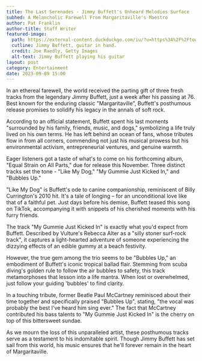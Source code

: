 ```yaml
---
title: The Last Serenades - Jimmy Buffett's Unheard Melodies Surface
subhed: A Melancholic Farewell From Margaritaville's Maestro
author: Pat Franklin
author-title: Staff Writer
featured-image: 
  path: https://external-content.duckduckgo.com/iu/?u=https%3A%2F%2Ftownsquare.media%2Fsite%2F204%2Ffiles%2F2020%2F06%2Fjimmy-buffett.jpg%3Fw%3D1200%26h%3D0%26zc%3D1%26s%3D0%26a%3Dt%26q%3D89&f=1&nofb=1&ipt=0c1f33c5693ee4117be6e83880f7cc6c1d795227ae90a50c38360e9694d0f341&ipo=images
  cutline: Jimmy Buffett, guitar in hand.
  credit: Joe Raedly, Getty Images
  alt-text: Jimmy Buffett playing his guitar
layout: post
category: Entertainment
date: 2023-09-09 15:00
---
```


In an ethereal farewell, the world received the parting gift of three fresh tracks from the legendary Jimmy Buffett, just a week after his passing at 76. Best known for the enduring classic "Margaritaville", Buffett's posthumous release promises to solidify his legacy in the annals of soft rock.

According to an official statement, Buffett spent his last moments "surrounded by his family, friends, music, and dogs," symbolizing a life truly lived on his own terms. He has left behind an ocean of fans, whose tributes flow in from all corners, commending not just his musical prowess but his environmental activism, entrepreneurial ventures, and genuine warmth.

Eager listeners got a taste of what's to come on his forthcoming album, "Equal Strain on All Parts," due for release this November. Three distinct tracks set the tone - "Like My Dog," "My Gummie Just Kicked In," and "Bubbles Up."

"Like My Dog" is Buffett's ode to canine companionship, reminiscent of Billy Currington's 2010 hit. It's a tale of longing – for an unconditional love like that of a faithful pet. Just days before his demise, Buffett teased this song on TikTok, accompanying it with snippets of his cherished moments with his furry friends.

The track "My Gummie Just Kicked In" is exactly what you'd expect from Buffett. Described by Vulture's Rebecca Alter as a "silly stoner surf-rock track", it captures a light-hearted adventure of someone experiencing the dizzying effects of an edible gummy at a beach festivity.

However, the true gem among the trio seems to be "Bubbles Up," an embodiment of Buffett's iconic tropical ballad flair. Stemming from scuba diving's golden rule to follow the air bubbles to safety, this track metamorphoses that lesson into a life mantra. When lost or overwhelmed, just follow your guiding 'bubbles' to find clarity.

In a touching tribute, former Beatle Paul McCartney reminisced about their time together and specifically praised "Bubbles Up", stating, "the vocal was probably the best I've heard him sing ever." The fact that McCartney contributed his bass talents to "My Gummie Just Kicked In" is the cherry on top of this bittersweet sundae.

As we mourn the loss of this unparalleled artist, these posthumous tracks serve as a testament to his indomitable spirit. Though Jimmy Buffett has set sail from this world, his music ensures that he'll forever remain in the heart of Margaritaville.
